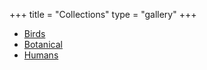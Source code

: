 +++
title = "Collections"
type = "gallery"
+++

- [Birds](./birds/)
- [Botanical](./botanical/)
- [Humans](./humans/)
